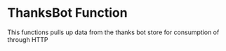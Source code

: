 # ThanksBot Function

 This functions pulls up data from
 the thanks bot store for consumption
 of through HTTP
